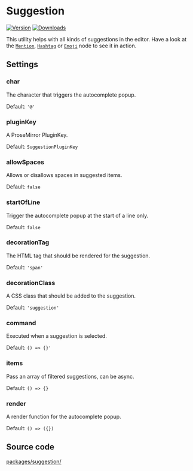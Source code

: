 # Suggestion
[![Version](https://img.shields.io/npm/v/@tiptap/suggestion.svg?label=version)](https://www.npmjs.com/package/@tiptap/suggestion)
[![Downloads](https://img.shields.io/npm/dm/@tiptap/suggestion.svg)](https://npmcharts.com/compare/@tiptap/suggestion?minimal=true)

This utility helps with all kinds of suggestions in the editor. Have a look at the [`Mention`](/api/nodes/mention), [`Hashtag`](/api/nodes/hashtag) or [`Emoji`](/api/nodes/emoji) node to see it in action.

## Settings

### char
The character that triggers the autocomplete popup.

Default: `'@'`

### pluginKey
A ProseMirror PluginKey.

Default: `SuggestionPluginKey`

### allowSpaces
Allows or disallows spaces in suggested items.

Default: `false`

### startOfLine
Trigger the autocomplete popup at the start of a line only.

Default: `false`

### decorationTag
The HTML tag that should be rendered for the suggestion.

Default: `'span'`

### decorationClass
A CSS class that should be added to the suggestion.

Default: `'suggestion'`

### command
Executed when a suggestion is selected.

Default: `() => {}'`

### items
Pass an array of filtered suggestions, can be async.

Default: `() => {}`

### render
A render function for the autocomplete popup.

Default: `() => ({})`


## Source code
[packages/suggestion/](https://github.com/ueberdosis/tiptap/blob/main/packages/suggestion/)

